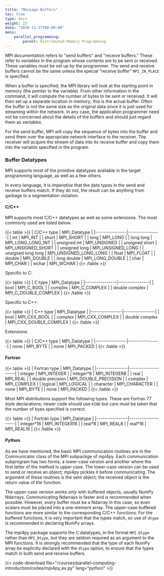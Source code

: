 ```yaml
---
title: "Message Buffers"
toc: true
type: docs
weight: 23
date: "2020-11-17T00:00:00"
menu:
    parallel_programming:
        parent: Distributed-Memory Programming
---
```


MPI documentation refers to "send buffers" and "receive buffers." These refer to  _variables_ in the program whose contents are to be sent or received.  These variables must be set up by the programmer.  The send and receive buffers cannot be the same unless the special "receive buffer" `MPI_IN_PLACE` is specified.

When a buffer is specified, the MPI library will look at the starting point in memory (the pointer to the variable).  From other information in the command, it will compute the number of bytes to be sent or received.  It will then set up a separate location in memory; this is the actual buffer. Often the buffer is not the same size as the original data since it is just used for streaming within the network.  In any case, the application programmer need not be concerned about the details of the buffers and should just regard them as _variables_.  

For the send buffer, MPI will copy the sequence of bytes into the buffer and send them over the appropriate network interface to the receiver.  The receiver will acquire the stream of data into its receive buffer and copy them into the variable specified in the program. 

### Buffer Datatypes

MPI supports most of the _primitive_ datatypes available in the target programming language, as well as a few others.

In every language, it is _imperative_ that the data types in the send and receive buffers match.  If they do not, the result can be anything from garbage to a segmentation violation.

#### C/C++

MPI supports most C/C++ datatypes as well as some extensions. The most commonly used are listed below.

{{< table >}}
|   C/C++ type   |  MPI_Datatype  |
|----------------|----------------|
|   int          |    MPI_INT     |
|   short        |    MPI_SHORT   |
|   long         |    MPI_LONG    |
|   long long    |    MPI_LONG_LONG_INT  |
|   unsigned int |    MPI_UNSIGNED    |
|   unsigned short |  MPI_UNSIGNED_SHORT  |
|   unsigned long |  MPI_UNSIGNED_LONG |
|   unsigned long long |  MPI_UNSIGNED_LONG_LONG |
|   float        |  MPI_FLOAT      |
|   double       |  MPI_DOUBLE     |
|   long double  |  MPI_LONG_DOUBLE     |
|   char         |  MPI_CHAR        |
|   wchar         |  MPI_WCHAR        |
{{< /table >}}

Specific to C:

{{< table >}}
|   C type       |  MPI_Datatype      |
|----------------|----------------|
|   bool         |  MPI_C_BOOL        |
|   complex         |  MPI_C_COMPLEX        |
|   double complex  |  MPI_C_DOUBLE_COMPLEX        |
{{< /table >}}

Specific to C++:

{{< table >}}
|   C++ type       |  MPI_Datatype      |
|----------------|----------------|
|   bool         |  MPI_CXX_BOOL        |
|   complex         |  MPI_CXX_COMPLEX        |
|   double complex  |  MPI_CXX_DOUBLE_COMPLEX        |
{{< /table >}}

Extensions

{{< table >}}
|   C/C++ type   |  MPI_Datatype  |
|----------------|----------------|
|   none         | MPI_BYTE         |
|   none         | MPI_PACKED       |
{{< /table >}}

#### Fortran

{{< table >}}
|   Fortran type |  MPI_Datatype      |
|----------------|--------------------|
|   integer      |    MPI_INTEGER     |
|   integer\*8   |    MPI_INTEGER8    |
|   real         |    MPI_REAL        |
|   double precision    |    MPI_DOUBLE_PRECISION |
|   complex      |  MPI_COMPLEX       |
|   logical      |  MPI_LOGICAL       |
|   character    |  MPI_CHARACTER     |
|   none         |  MPI_BYTE          |
|   none         |  MPI_PACKED        |
{{< /table >}}

Most MPI distributions support the following types.  These are Fortran 77 style declarations; newer code should use `KIND` but care must be taken that the number of byes specified is correct.

{{< table >}}
|   Fortran type |  MPI_Datatype      |
|----------------|--------------------|
|   integer\*16      |    MPI_INTEGER16     |
|   real\*8      |    MPI_REAL8     |
|   real\*16      |    MPI_REAL16     |
{{< /table >}}

#### Python

As we have mentioned, the basic MPI communication routines are in the Communicator class of the MPI subpackge of mpi4py.  Each communication subprogram has two forms, a lower-case version and another where the first letter of the method is upper case.  The lower-case version can be used to send or receive an object; mpi4py pickles it before communicating.  The argument of these routines is the sent object; the received object is the return value of the function.

The upper-case version works _only_ with buffered objects, usually NumPy Ndarrays.  Communicating Ndarrays is faster and is recommended when possible. However, _every_ buffer must be a Ndarray in this case, so even scalars must be placed into a one-element array. The upper-case buffered functions are more similar to the corresponding C/C++ functions.  For the buffered functions, it is very important that the types match, so use of `dtype` is recommended in declaring NumPy arrays.

The mpi4py package supports the C datatypes, in the format `MPI.Dtype` rather than `MPI_Dtype`, but they are seldom required as an argument to the MPI functions.  It is strongly recommended that the type of each NumPy array be explicitly declared with the `dtype` option, to ensure that the types match in both send and receive buffers.  

{{< code-download file="/courses/parallel-computing-introduction/codes/mpi4py_ex.py" lang="python" >}}

